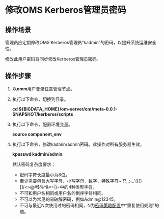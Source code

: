 # 修改OMS Kerberos管理员密码<a name="admin_guide_000254"></a>

## 操作场景<a name="section43716072113549"></a>

管理员应定期修改OMS Kerberos管理员“kadmin”的密码，以提升系统运维安全性。

修改此用户密码将同步修改Kerberos管理员密码。

## 操作步骤<a name="section346215718347"></a>

1.  以**omm**用户登录任意管理节点。
2.  执行以下命令，切换到目录。

    **cd $\{BIGDATA\_HOME\}/om-server/om/meta-0.0.1-SNAPSHOT/kerberos/scripts**

3.  执行以下命令，配置环境变量。

    **source component\_env**

4.  执行以下命令，修改kadmin/admin密码。此操作对所有服务器生效。

    **kpasswd kadmin/admin**

    默认密码复杂度要求：

    -   密码字符长度最小为8位。
    -   至少需要包含大写字母、小写字母、数字、特殊字符\~\`!?,.;-\_'\(\)\{\}\[\]/<\>@\#$%^&\*+|\\=中的4种类型字符。
    -   不可和用户名相同或用户名的倒序字符相同。
    -   不可以为常见的易破解密码，例如Admin@12345。
    -   不可与最近N次使用过的密码相同，N为[密码策略配置](配置密码策略.md)中“重复使用规则”的值。


